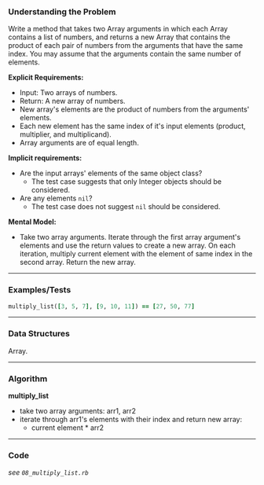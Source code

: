 ### Understanding the Problem
Write a method that takes two Array arguments in which each Array contains a list of numbers, and returns a new Array that contains the product of each pair of numbers from the arguments that have the same index. You may assume that the arguments contain the same number of elements.

**Explicit Requirements:**

- Input: Two arrays of numbers.
- Return: A new array of numbers.
- New array's elements are the product of numbers from the arguments' elements.
- Each new element has the same index of it's input elements (product, multiplier, and multiplicand).
- Array arguments are of equal length.

**Implicit requirements:**

- Are the input arrays' elements of the same object class?
    - The test case suggests that only Integer objects should be considered.
- Are any elements `nil`?
    - The test case does not suggest `nil` should be considered.

**Mental Model:**

- Take two array arguments.  Iterate through the first array argument's elements and use the return values to create a new array.  On each iteration, multiply current element with the element of same index in the second array.  Return the new array.

---
### Examples/Tests
```ruby
multiply_list([3, 5, 7], [9, 10, 11]) == [27, 50, 77]
```
---
### Data Structures
Array.

---
### Algorithm
**multiply_list**
- take two array arguments: arr1, arr2
- iterate through arr1's elements with their index and return new array:
  - current element * arr2

---
### Code
*see `08_multiply_list.rb`*
